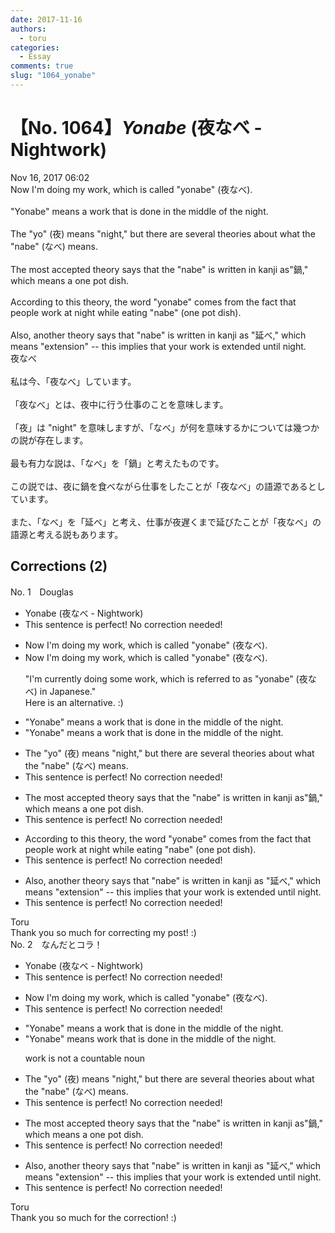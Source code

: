 ```yaml
---
date: 2017-11-16
authors:
  - toru
categories:
  - Essay
comments: true
slug: "1064_yonabe"
---
```


# 【No. 1064】<strong><em>Yonabe</em></strong> (夜なべ - Nightwork)
<div class="date">Nov 16, 2017 06:02</div>
<div id="post"><div id="body_show_ori">
Now I'm doing my work, which is called "yonabe" (夜なべ).<br/><br/>"Yonabe" means a work that is done in the middle of the night.<br/><br/>The "yo" (夜) means "night," but there are several theories about what the "nabe" (なべ) means.<br/><br/>The most accepted theory says that the "nabe" is written in kanji as"鍋," which means a one pot dish.<br/><br/>According to this theory, the word "yonabe" comes from the fact that people work at night while eating "nabe" (one pot dish).<br/><br/>Also, another theory says that "nabe" is written in kanji as "延べ," which means "extension" -- this implies that your work is extended until night.
</div></div>

<!-- more -->

<div id="post_ja"><div id="body_show_mo">
夜なべ<br/><br/>私は今、「夜なべ」しています。<br/><br/>「夜なべ」とは、夜中に行う仕事のことを意味します。<br/><br/>「夜」は "night" を意味しますが、「なべ」が何を意味するかについては幾つかの説が存在します。<br/><br/>最も有力な説は、「なべ」を「鍋」と考えたものです。<br/><br/>この説では、夜に鍋を食べながら仕事をしたことが「夜なべ」の語源であるとしています。<br/><br/>また、「なべ」を「延べ」と考え、仕事が夜遅くまで延びたことが「夜なべ」の語源と考える説もあります。
</div></div>

## Corrections (2)
<div id="block"><div class="first_name"> No. 1　<span class="just_name">Douglas</span></div><div id="block2">
<ul class="correction_field">
<li class="incorrect">Yonabe (夜なべ - Nightwork)</li>
<li class="corrected perfect">This sentence is perfect! No correction needed!</li>
</ul>
<ul class="correction_field">
<li class="incorrect">Now I'm doing my work, which is called "yonabe" (夜なべ).</li>
<li class="corrected correct">
Now I'm doing my work, which is called "yonabe" (夜なべ).
<p class="correction_comment">"I'm currently doing some work, which is referred to as "yonabe" (夜なべ) in Japanese."<br/>Here is an alternative. :)</p>
</li>
</ul>
<ul class="correction_field">
<li class="incorrect">"Yonabe" means a work that is done in the middle of the night.</li>
<li class="corrected correct">
"Yonabe" means <span class="f_blue"><span class="sline">a</span></span> work that is done in the middle of the night.
</li>
</ul>
<ul class="correction_field">
<li class="incorrect">The "yo" (夜) means "night," but there are several theories about what the "nabe" (なべ) means.</li>
<li class="corrected perfect">This sentence is perfect! No correction needed!</li>
</ul>
<ul class="correction_field">
<li class="incorrect">The most accepted theory says that the "nabe" is written in kanji as"鍋," which means a one pot dish.</li>
<li class="corrected perfect">This sentence is perfect! No correction needed!</li>
</ul>
<ul class="correction_field">
<li class="incorrect">According to this theory, the word "yonabe" comes from the fact that people work at night while eating "nabe" (one pot dish).</li>
<li class="corrected perfect">This sentence is perfect! No correction needed!</li>
</ul>
<ul class="correction_field">
<li class="incorrect">Also, another theory says that "nabe" is written in kanji as "延べ," which means "extension" -- this implies that your work is extended until night.</li>
<li class="corrected perfect">This sentence is perfect! No correction needed!</li>
</ul>
</div><div class="name"><span class="just_name">Toru</span><br>
Thank you so much for correcting my post! :)
</div>
</div>
<div id="block"><div class="first_name"> No. 2　<span class="just_name">なんだとコラ！</span></div><div id="block2">
<ul class="correction_field">
<li class="incorrect">Yonabe (夜なべ - Nightwork)</li>
<li class="corrected perfect">This sentence is perfect! No correction needed!</li>
</ul>
<ul class="correction_field">
<li class="incorrect">Now I'm doing my work, which is called "yonabe" (夜なべ).</li>
<li class="corrected perfect">This sentence is perfect! No correction needed!</li>
</ul>
<ul class="correction_field">
<li class="incorrect">"Yonabe" means a work that is done in the middle of the night.</li>
<li class="corrected correct">
"Yonabe" means work that is done in the middle of the night.
<p class="correction_comment">work is not a countable noun</p>
</li>
</ul>
<ul class="correction_field">
<li class="incorrect">The "yo" (夜) means "night," but there are several theories about what the "nabe" (なべ) means.</li>
<li class="corrected perfect">This sentence is perfect! No correction needed!</li>
</ul>
<ul class="correction_field">
<li class="incorrect">The most accepted theory says that the "nabe" is written in kanji as"鍋," which means a one pot dish.</li>
<li class="corrected perfect">This sentence is perfect! No correction needed!</li>
</ul>
<ul class="correction_field">
<li class="incorrect">Also, another theory says that "nabe" is written in kanji as "延べ," which means "extension" -- this implies that your work is extended until night.</li>
<li class="corrected perfect">This sentence is perfect! No correction needed!</li>
</ul>
</div><div class="name"><span class="just_name">Toru</span><br>
Thank you so much for the correction! :)
</div>
</div>
